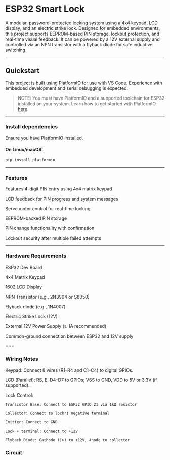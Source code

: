 # **ESP32 Smart Lock**

A modular, password-protected locking system using a 4x4 keypad, LCD display, and an electric strike lock. Designed for embedded environments, this project supports EEPROM-based PIN storage, lockout protection, and real-time visual feedback. It can be powered by a 12V external supply and controlled via an NPN transistor with a flyback diode for safe inductive switching.

---

## Quickstart

This project is built using [PlatformIO](https://platformio.org/) for use with VS Code. Experience with embedded development and serial debugging is expected.

> NOTE: You must have PlatformIO and a supported toolchain for ESP32 installed on your system. Learn how to get started with PlatformIO [here](https://docs.platformio.org/en/latest/integration/ide/vscode.html).

---

###  Install dependencies

Ensure you have PlatformIO installed.

#### On Linux/macOS:

```bash
pip install platformio
```
---
### Features
 Features
 4-digit PIN entry using 4x4 matrix keypad

 LCD feedback for PIN progress and system messages

 Servo motor control for real-time locking

 EEPROM-backed PIN storage

 PIN change functionality with confirmation

 Lockout security after multiple failed attempts

 ---

 ### Hardware Requirements

 ESP32 Dev Board

 4x4 Matrix Keypad

 1602 LCD Display

 NPN Transistor (e.g., 2N3904 or S8050)

 Flyback diode (e.g., 1N4007)

 Electric Strike Lock (12V)

 External 12V Power Supply (≥ 1A recommended)

 Common-ground connection between ESP32 and 12V supply

 ===

 ### Wiring Notes

 Keypad: Connect 8 wires (R1–R4 and C1–C4) to digital GPIOs.

 LCD (Parallel): RS, E, D4–D7 to GPIOs; VSS to GND, VDD to 5V or 3.3V (if supported).

 Lock Control:

    Transistor Base: Connect to ESP32 GPIO 21 via 1kΩ resistor

    Collector: Connect to lock's negative terminal

    Emitter: Connect to GND

    Lock + terminal: Connect to +12V

    Flyback Diode: Cathode (|>) to +12V, Anode to collector

### Circuit

